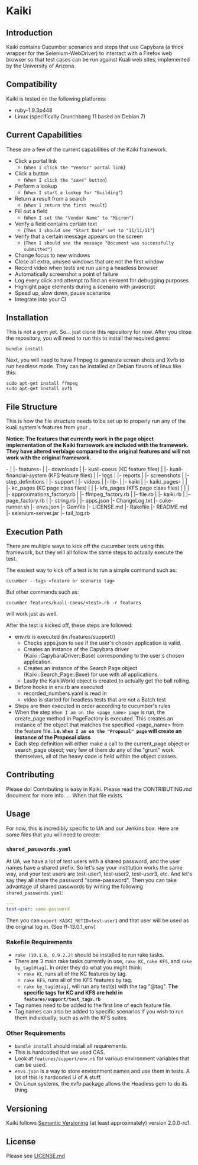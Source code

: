 Kaiki
=======

Introduction
------------

Kaiki contains Cucumber scenarios and steps that use Capybara (a thick wrapper
for the Selenium-WebDriver) to interract with a Firefox web browser
so that test cases can be run against Kuali web sites, implemented by the
University of Arizona.


Compatibility
-------------

Kaiki is tested on the following platforms:

* ruby-1.9.3p448
* Linux (specifically Crunchbang 11 based on Debian 7)


Current Capabilities
--------------------

These are a few of the current capabilities of the Kaiki framework.

* Click a portal link
  - (`When I click the "Vendor" portal link`)
* Click a button
  - (`When I click the "save" button`)
* Perform a lookup
  - (`When I start a lookup for "Building"`)
* Return a result from a search
  - (`When I return the first result`)
* Fill out a field
  - (`When I set the "Vendor Name" to "Micron"`)
* Verify a field contains certain text
  - (`Then I should see "Start Date" set to "11/11/11"`)
* Verify that a certain message appears on the screen
  - (`Then I should see the message "Document was successfully submitted"`)
* Change focus to new windows
* Close all extra, unused windows that are not the first window
* Record video when tests are run using a headless browser
* Automatically screenshot a point of failure
* Log every click and attempt to find an element for debugging purposes
* Highlight page elements during a scenario with javascript
* Speed up, slow down, pause scenarios
* Integrate into your CI


Installation
------------

This is not a gem yet. So... just clone this repository for now.
After you close the repository, you will need to run this to install
the required gems:

```gherkin
bundle install
```

Next, you will need to have Ffmpeg to generate screen shots and Xvfb
to run headless mode. They can be installed on Debian flavors of linux
like this:

```gherkin
sudo apt-get install ffmpeg
sudo apt-get install xvfb
```

File Structure
--------------
This is how the file structure needs to be set up to properly run any of the
kuali system's features from your <base folder>.

  **Notice: The features that currently work in the page object implementation
    of the Kaiki framework are included with the framework. They have altered
    verbiage compared to the original features and will not work with the
    original framework.**

<base folder>-
              |
              |- features-
              |           |- downloads
              |           |- kuali-coeus            (KC feature files)
              |           |- kuali-financial-system (KFS feature files)
              |           |- logs
              |           |- reports
              |           |- screenshots
              |           |- step_definitions
              |           |- support
              |           |- videos
              |
              |- lib-
              |      |- kaiki
              |      |- kaiki_pages-
              |      |              |- kc_pages  (KC page class files)
              |      |              |- kfs_pages (KFS page class files)
              |      |
              |      |- approximations_factory.rb
              |      |- ffmpeg_factory.rb
              |      |- file.rb
              |      |- kaiki.rb
              |      |- page_factory.rb
              |      |- string.rb
              |
              |- apps.json
              |- ChangeLog.txt
              |- cuke-runner.sh
              |- envs.json
              |- Gemfile
              |- LICENSE.md
              |- Rakefile
              |- README.md
              |- selenium-server.jar
              |- tail_log.rb


Execution Path
--------------
There are multiple ways to kick off the cucumber tests using this framework,
but they will all follow the same steps to actually execute the test.

The easiest way to kick off a test is to run a simple command such as:
```cucumber
cucumber --tags <feature or scenario tag>
```

But other commands such as:
```cucumber
cucumber features/kuali-coeus/<test>.rb -r features
```
will work just as well.

After the test is kicked off, these steps are followed:
* env.rb is executed (in /features/support/)
  - Checks apps.json to see if the user's chosen application is valid.
  - Creates an instance of the Capybara driver (Kaiki::CapybaraDriver::Base)
    corresponding to the user's chosen application.
  - Creates an instance of the Search Page object (Kaiki::Search_Page::Base)
    for use with all applications.
  - Lastly the KaikiWorld object is created to actually get the ball rolling.
* Before hooks in env.rb are executed
  - recorded_numbers.yaml is read in
  - video is started for headless tests that are not a Batch test
* Steps are then executed in order according to cucumber's rules
* When the step `When I am on the <page_name> page` is run, the create_page
  method in PageFactory is executed.
  This creates an instance of the object that matches the specified <page_name>
  from the feature file.
  **i.e. `When I am on the "Proposal" page` will create an instance of
    the Proposal class**
* Each step definition will either make a call to the current_page object or
  search_page object; very few of them do any of the "grunt" work themselves,
  all of the heavy code is held within the object classes.


Contributing
------------

Please do! Contributing is easy in Kaiki. Please read the CONTRIBUTING.md
document for more info. ... When that file exists.


Usage
-----

For now, this is incredibly specific to UA and our Jenkins box.
Here are some files that you will need to create:

### `shared_passwords.yaml`

At UA, we have a lot of test users with a shared password, and the user names
have a shared prefix. So let's say your institution works the same way,
and your test users are test-user1, test-user2, test-user3, etc. And let's say
they all share the password "some-password". Then you can take advantage of
shared passwords by writing the following `shared_passwords.yaml`:

```yaml
---
test-user: some-password
```

Then you can `export KAIKI_NETID=test-user1` and that user will be used
as the original log in. (See ff-13.0.1_env)

### Rakefile Requirements

* `rake (10.1.0, 0.9.2.2)` should be installed to run rake tasks.
* There are 3 main rake tasks currently in use, `rake KC`, `rake KFS`, and
  `rake by_tag[@tag]`.
  In order they do what you might think:
  - `rake KC`, runs all of the KC features by tag.
  - `rake KFS`, runs all of the KFS features by tag.
  - `rake by_tag[@tag]`, will run any test(s) with the tag "@tag".
  **The specific tags for KC and KFS are held in `features/support/test_tags.rb`**
* Tag names need to be added to the first line of each feature file.
* Tag names can also be added to specific scenarios if you wish to run them
  individually; such as with the KFS suites.

### Other Requirements

* `bundle install` should install all requirements.
* This is hardcoded that we used CAS.
* Look at `features/support/env.rb` for various environment variables that
  can be used.
* `envs.json` is a way to store environment names and use them in tests.
  A lot of this is hardcoded U of A stuff.
* On Linux systems, the xvfb package allows the Headless gem to do its thing.


Versioning
----------

Kaiki follows [Semantic Versioning](http://semver.org/)
(at least approximately) version 2.0.0-rc1.

License
-------

Please see [LICENSE.md](LICENSE.md)

